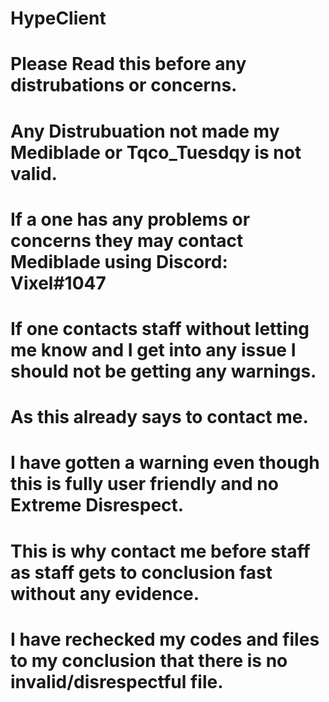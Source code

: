 # HypeClient
#     Please Read this before any distrubations or concerns.

# Any Distrubuation not made my Mediblade or Tqco_Tuesdqy is not valid. 
# If a one has any problems or concerns they may contact Mediblade using Discord: Vixel#1047
# If one contacts staff without letting me know and I get into any issue I should not be getting any warnings.
# As this already says to contact me. 
# I have gotten a warning even though this is fully user friendly and no Extreme Disrespect.
# This is why contact me before staff as staff gets to conclusion fast without any evidence.
# I have rechecked my codes and files to my conclusion that there is no invalid/disrespectful file.
